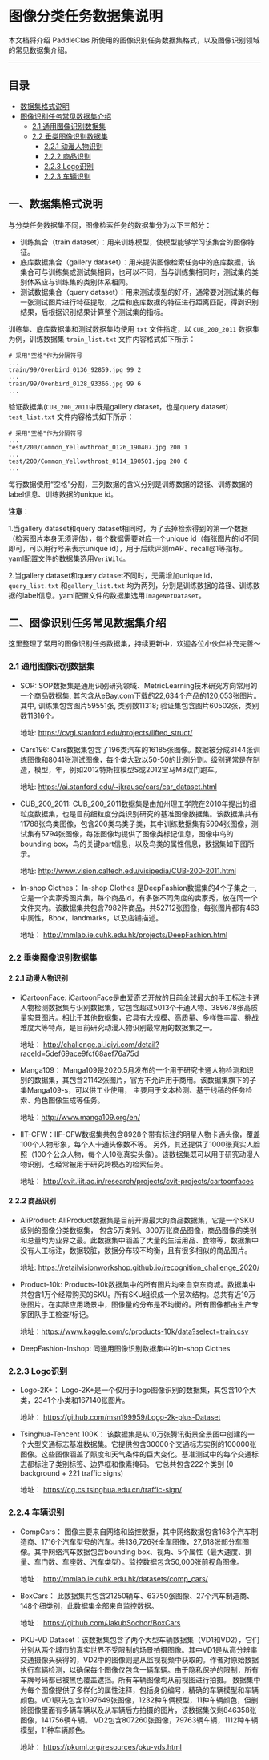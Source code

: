 # 图像分类任务数据集说明

本文档将介绍 PaddleClas 所使用的图像识别任务数据集格式，以及图像识别领域的常见数据集介绍。

---


## 目录

- [数据集格式说明](#数据集格式说明)
- [图像识别任务常见数据集介绍](#图像识别任务常见数据集介绍)
    - [2.1 通用图像识别数据集](#通用图像识别数据集)
    - [2.2 垂类图像识别数据集](#垂类图像识别数据集)
        - [2.2.1 动漫人物识别](#动漫人物识别)
        - [2.2.2 商品识别](#商品识别)
        - [2.2.3 Logo识别](#Logo识别)
        - [2.2.3 车辆识别](#车辆识别)
     
     
<a name="数据集格式说明"></a>
## 一、数据集格式说明

与分类任务数据集不同，图像检索任务的数据集分为以下三部分：

* 训练集合（train dataset）：用来训练模型，使模型能够学习该集合的图像特征。
* 底库数据集合（gallery dataset）：用来提供图像检索任务中的底库数据，该集合可与训练集或测试集相同，也可以不同，当与训练集相同时，测试集的类别体系应与训练集的类别体系相同。
* 测试数据集合（query dataset）：用来测试模型的好坏，通常要对测试集的每一张测试图片进行特征提取，之后和底库数据的特征进行距离匹配，得到识别结果，后根据识别结果计算整个测试集的指标。

训练集、底库数据集和测试数据集均使用 `txt` 文件指定，以 `CUB_200_2011` 数据集为例，训练数据集 `train_list.txt` 文件内容格式如下所示：

```shell
# 采用"空格"作为分隔符号
...
train/99/Ovenbird_0136_92859.jpg 99 2
...
train/99/Ovenbird_0128_93366.jpg 99 6
...
```

验证数据集(`CUB_200_2011`中既是gallery dataset，也是query dataset) `test_list.txt` 文件内容格式如下所示：

```shell
# 采用"空格"作为分隔符号
...
test/200/Common_Yellowthroat_0126_190407.jpg 200 1
...
test/200/Common_Yellowthroat_0114_190501.jpg 200 6
...
```

每行数据使用“空格”分割，三列数据的含义分别是训练数据的路径、训练数据的label信息、训练数据的unique id。

**注意**：

1.当gallery dataset和query dataset相同时，为了去掉检索得到的第一个数据（检索图片本身无须评估），每个数据需要对应一个unique id（每张图片的id不同即可，可以用行号来表示unique id），用于后续评测mAP、recall@1等指标。yaml配置文件的数据集选用`VeriWild`。

2.当gallery dataset和query dataset不同时，无需增加unique id，`query_list.txt` 和`gallery_list.txt` 均为两列，分别是训练数据的路径、训练数据的label信息。yaml配置文件的数据集选用`ImageNetDataset`。

<a name="图像识别任务常见数据集介绍"></a>
## 二、图像识别任务常见数据集介绍

这里整理了常用的图像识别任务数据集，持续更新中，欢迎各位小伙伴补充完善～

<a name="通用图像识别数据集"></a>
### 2.1 通用图像识别数据集
- SOP: SOP数据集是通用识别研究领域、MetricLearning技术研究方向常用的一个商品数据集, 其包含从eBay.com下载的22,634个产品的120,053张图片。其中, 训练集包含图片59551张, 类别数11318; 验证集包含图片60502张，类别数11316个。

    地址: https://cvgl.stanford.edu/projects/lifted_struct/

- Cars196:
Cars数据集包含了196类汽车的16185张图像。数据被分成8144张训练图像和8041张测试图像，每个类大致以50-50的比例分割。级别通常是在制造，模型，年，例如2012特斯拉模型S或2012宝马M3双门跑车。

    地址: https://ai.stanford.edu/~jkrause/cars/car_dataset.html
- CUB_200_2011: CUB_200_2011数据集是由加州理工学院在2010年提出的细粒度数据集，也是目前细粒度分类识别研究的基准图像数据集。该数据集共有11788张鸟类图像，包含200类鸟类子类，其中训练数据集有5994张图像，测试集有5794张图像，每张图像均提供了图像类标记信息，图像中鸟的bounding box，鸟的关键part信息，以及鸟类的属性信息，数据集如下图所示。

    地址: http://www.vision.caltech.edu/visipedia/CUB-200-2011.html

- In-shop Clothes： In-shop Clothes 是DeepFashion数据集的4个子集之一, 它是一个卖家秀图片集，每个商品id，有多张不同角度的卖家秀，放在同一个文件夹内。该数据集共包含7982件商品，共52712张图像，每张图片都有463中属性，Bbox，landmarks，以及店铺描述。

    地址： http://mmlab.ie.cuhk.edu.hk/projects/DeepFashion.html

<a name="垂类图像识别数据集"></a>
### 2.2 垂类图像识别数据集

<a name="动漫人物识别"></a>
#### 2.2.1 动漫人物识别
+ iCartoonFace: iCartoonFace是由爱奇艺开放的目前全球最大的手工标注卡通人物检测数据集与识别数据集，它包含超过5013个卡通人物、389678张高质量实景图片。相比于其他数据集，它具有大规模、高质量、多样性丰富、挑战难度大等特点，是目前研究动漫人物识别最常用的数据集之一。

    地址： http://challenge.ai.iqiyi.com/detail?raceId=5def69ace9fcf68aef76a75d

+ Manga109： Manga109是2020.5月发布的一个用于研究卡通人物检测和识别的数据集，其包含21142张图片，官方不允许用于商用。该数据集旗下的子集Manga109-s，可以供工业使用， 主要用于文本检测、基于线稿的任务检索、角色图像生成等任务。

    地址：http://www.manga109.org/en/

+ IIT-CFW：IIF-CFW数据集共包含8928个带有标注的明星人物卡通头像，覆盖100个人物形象，每个人卡通头像数不等。 另外，其还提供了1000张真实人脸照（100个公众人物，每个人10张真实头像）。该数据集既可以用于研究动漫人物识别，也经常被用于研究跨模态的检索任务。

    地址： http://cvit.iiit.ac.in/research/projects/cvit-projects/cartoonfaces

<a name="商品识别"></a>
#### 2.2.2 商品识别
+ AliProduct: AliProduct数据集是目前开源最大的商品数据集，它是一个SKU级别的图像分类数据集， 包含5万类别、300万张商品图像，商品图像的类别和总量均为业界之最。此数据集中涵盖了大量的生活用品、食物等，数据集中没有人工标注，数据较脏，数据分布较不均衡，且有很多相似的商品图片。

    地址:  https://retailvisionworkshop.github.io/recognition_challenge_2020/

+ Product-10k: Products-10k数据集中的所有图片均来自京东商城。数据集中共包含1万个经常购买的SKU。所有SKU组织成一个层次结构。总共有近19万张图片。在实际应用场景中，图像量的分布是不均衡的。所有图像都由生产专家团队手工检查/标记。

    地址：https://www.kaggle.com/c/products-10k/data?select=train.csv

+ DeepFashion-Inshop:  同通用图像识别数据集中的In-shop Clothes

<a name="Logo识别"></a>
### 2.2.3 Logo识别
+ Logo-2K+： Logo-2K+是一个仅用于logo图像识别的数据集，其包含10个大类，2341个小类和167140张图片。

    地址： https://github.com/msn199959/Logo-2k-plus-Dataset

+ Tsinghua-Tencent 100K： 该数据集是从10万张腾讯街景全景图中创建的一个大型交通标志基准数据集。它提供包含30000个交通标志实例的100000张图像。这些图像涵盖了照度和天气条件的巨大变化。基准测试中的每个交通标志都标注了类别标签、边界框和像素掩码。 它总共包含222个类别 (0 background + 221 traffic signs)

    地址： https://cg.cs.tsinghua.edu.cn/traffic-sign/
<a name="车辆识别"></a>
### 2.2.4 车辆识别
+ CompCars： 图像主要来自网络和监控数据，其中网络数据包含163个汽车制造商、1716个汽车型号的汽车。共136,726张全车图像，27,618张部分车图像。其中网络汽车数据包含bounding box、视角、5个属性（最大速度、排量、车门数、车座数、汽车类型）。监控数据包含50,000张前视角图像。

    地址： http://mmlab.ie.cuhk.edu.hk/datasets/comp_cars/

+ BoxCars： 此数据集共包含21250辆车、63750张图像、27个汽车制造商、148个细类别，此数据集全部来自监控数据。

    地址： https://github.com/JakubSochor/BoxCars

+ PKU-VD Dataset：该数据集包含了两个大型车辆数据集（VD1和VD2），它们分别从两个城市的真实世界不受限制的场景拍摄图像。其中VD1是从高分辨率交通摄像头获得的，VD2中的图像则是从监视视频中获取的。作者对原始数据执行车辆检测，以确保每个图像仅包含一辆车辆。由于隐私保护的限制，所有车牌号码都已被黑色覆盖遮挡。所有车辆图像均从前视图进行拍摄。 数据集中为每个图像提供了多样化的属性注释，包括身份编号，精确的车辆模型和车辆颜色。VD1原先包含1097649张图像，1232种车俩模型，11种车辆颜色，但删除图像里面有多辆车辆以及从车辆后方拍摄的图片，该数据集仅剩846358张图像，141756辆车辆。 VD2包含807260张图像，79763辆车辆，1112种车辆模型，11种车辆颜色。

    地址： https://pkuml.org/resources/pku-vds.html
